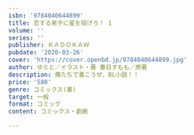```yaml
---
isbn: '9784040644899'
title: 恋する男子に星を投げろ！ 1
volume: ''
series: ''
publisher: ＫＡＤＯＫＡＷ
pubdate: '2020-03-26'
cover: 'https://cover.openbd.jp/9784040644899.jpg'
author: ゆとと／イラスト・著 春日すもも／原著
description: 俺たちで書こうぜ、BL小説！！
price: '580'
genre: コミックス(書)
target: 一般
format: コミック
content: コミックス・劇画

---
```

